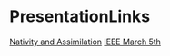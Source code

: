 # PresentationLinks

[Nativity and Assimilation](https://docs.google.com/presentation/d/1bpdTbOk6ijs3Xj8LJvfUvof1NVy7vdvHO54K44W3vRA/edit?usp=sharing)
[IEEE March 5th](https://docs.google.com/presentation/d/1h_ZdeQ8sQf1H1EwT6SdGpvD3Ogbg-F4RCIzY0MLD-hI/edit?usp=sharing)
